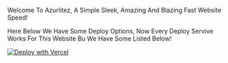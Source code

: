 Welcome To Azurlitez, A Simple Sleek, Amazing And Blazing Fast Website Speed!



Here Below We Have Some Deploy Options, Now Every Deploy Servive Works For This Website Bu We Have Some Listed Below!

[![Deploy with Vercel](https://vercel.com/button)](https://vercel.com/new/aztroyzs-projects/import?s=https%3A%2F%2Fgithub.com%2FGrabbitGames%2FAzurlitez&hasTrialAvailable=1&showOptionalTeamCreation=false&project-name=azurlitez&framework=other&totalProjects=1&remainingProjects=1)
